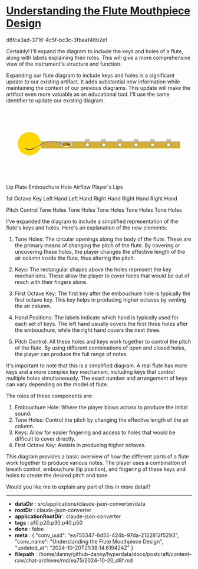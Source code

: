 # [Understanding the Flute Mouthpiece Design](https://claude.ai/chat/ea755347-6d55-424b-97da-2122812f5293)

d8fca3ad-3716-4c5f-bc3c-3fbaa146b2e1

 Certainly! I'll expand the diagram to include the keys and holes of a flute, along with labels explaining their roles. This will give a more comprehensive view of the instrument's structure and function.

<antThinking>Expanding our flute diagram to include keys and holes is a significant update to our existing artifact. It adds substantial new information while maintaining the context of our previous diagrams. This update will make the artifact even more valuable as an educational tool. I'll use the same identifier to update our existing diagram.</antThinking>

<antArtifact identifier="flute-mouthpiece-diagram" type="image/svg+xml" title="Comprehensive Flute Diagram with Keys and Holes">
<svg xmlns="http://www.w3.org/2000/svg" viewBox="0 0 800 300">
  <!-- Player's head (simplified) -->
  <circle cx="100" cy="150" r="50" fill="#ffd700" />
  <path d="M80 170 Q100 180 120 170" fill="none" stroke="black" stroke-width="2" />

  <!-- Flute body -->
  <rect x="150" y="140" width="600" height="30" fill="#d4af37" />

  <!-- Embouchure hole -->
  <ellipse cx="260" cy="155" rx="15" ry="10" fill="white" />

  <!-- Lip plate -->
  <rect x="235" y="140" width="50" height="20" rx="5" ry="5" fill="#c0c0c0" />

  <!-- Riser and Cut -->
  <rect x="245" y="145" width="30" height="15" fill="#b8860b" />
  <line x1="260" y1="150" x2="275" y2="155" stroke="black" stroke-width="2" />

  <!-- Airflow indication -->
  <path d="M120 170 Q190 120 250 155" fill="none" stroke="blue" stroke-width="2" stroke-dasharray="5,5">
    <animate attributeName="stroke-dashoffset" from="10" to="0" dur="1s" repeatCount="indefinite" />
  </path>

  <!-- Keys and holes -->
  <circle cx="350" cy="155" r="8" fill="white" stroke="black" />
  <circle cx="420" cy="155" r="8" fill="white" stroke="black" />
  <circle cx="490" cy="155" r="8" fill="white" stroke="black" />
  <circle cx="560" cy="155" r="8" fill="white" stroke="black" />
  <circle cx="630" cy="155" r="8" fill="white" stroke="black" />
  <circle cx="700" cy="155" r="8" fill="white" stroke="black" />

  <!-- Key mechanisms (simplified) -->
  <rect x="340" y="130" width="20" height="10" fill="silver" />
  <rect x="410" y="130" width="20" height="10" fill="silver" />
  <rect x="480" y="130" width="20" height="10" fill="silver" />
  <rect x="550" y="130" width="20" height="10" fill="silver" />
  <rect x="620" y="130" width="20" height="10" fill="silver" />
  <rect x="690" y="130" width="20" height="10" fill="silver" />

  <!-- Labels -->
  <text x="260" y="120" text-anchor="middle" font-size="12">Lip Plate</text>
  <text x="260" y="200" text-anchor="middle" font-size="12">Embouchure Hole</text>
  <text x="180" y="100" text-anchor="middle" font-size="12" fill="blue">Airflow</text>
  <text x="100" y="240" text-anchor="middle" font-size="12">Player's Lips</text>
  
  <text x="350" y="110" text-anchor="middle" font-size="10">1st Octave Key</text>
  <text x="420" y="110" text-anchor="middle" font-size="10">Left Hand</text>
  <text x="490" y="110" text-anchor="middle" font-size="10">Left Hand</text>
  <text x="560" y="110" text-anchor="middle" font-size="10">Right Hand</text>
  <text x="630" y="110" text-anchor="middle" font-size="10">Right Hand</text>
  <text x="700" y="110" text-anchor="middle" font-size="10">Right Hand</text>
  
  <text x="350" y="220" text-anchor="middle" font-size="10">Pitch Control</text>
  <text x="420" y="220" text-anchor="middle" font-size="10">Tone Holes</text>
  <text x="490" y="220" text-anchor="middle" font-size="10">Tone Holes</text>
  <text x="560" y="220" text-anchor="middle" font-size="10">Tone Holes</text>
  <text x="630" y="220" text-anchor="middle" font-size="10">Tone Holes</text>
  <text x="700" y="220" text-anchor="middle" font-size="10">Tone Holes</text>
</svg>
</antArtifact>

I've expanded the diagram to include a simplified representation of the flute's keys and holes. Here's an explanation of the new elements:

1. Tone Holes: The circular openings along the body of the flute. These are the primary means of changing the pitch of the flute. By covering or uncovering these holes, the player changes the effective length of the air column inside the flute, thus altering the pitch.

2. Keys: The rectangular shapes above the holes represent the key mechanisms. These allow the player to cover holes that would be out of reach with their fingers alone.

3. First Octave Key: The first key after the embouchure hole is typically the first octave key. This key helps in producing higher octaves by venting the air column.

4. Hand Positions: The labels indicate which hand is typically used for each set of keys. The left hand usually covers the first three holes after the embouchure, while the right hand covers the next three.

5. Pitch Control: All these holes and keys work together to control the pitch of the flute. By using different combinations of open and closed holes, the player can produce the full range of notes.

It's important to note that this is a simplified diagram. A real flute has more keys and a more complex key mechanism, including keys that control multiple holes simultaneously. The exact number and arrangement of keys can vary depending on the model of flute.

The roles of these components are:

1. Embouchure Hole: Where the player blows across to produce the initial sound.
2. Tone Holes: Control the pitch by changing the effective length of the air column.
3. Keys: Allow for easier fingering and access to holes that would be difficult to cover directly.
4. First Octave Key: Assists in producing higher octaves.

This diagram provides a basic overview of how the different parts of a flute work together to produce various notes. The player uses a combination of breath control, embouchure (lip position), and fingering of these keys and holes to create the desired pitch and tone.

Would you like me to explain any part of this in more detail?

---

* **dataDir** : src/applications/claude-json-converter/data
* **rootDir** : claude-json-converter
* **applicationRootDir** : claude-json-converter
* **tags** : p10.p20.p30.p40.p50
* **done** : false
* **meta** : {
  "conv_uuid": "ea755347-6d55-424b-97da-2122812f5293",
  "conv_name": "Understanding the Flute Mouthpiece Design",
  "updated_at": "2024-10-20T21:38:14.619424Z"
}
* **filepath** : /home/danny/github-danny/hyperdata/docs/postcraft/content-raw/chat-archives/md/ea75/2024-10-20_d8f.md